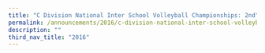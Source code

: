 ```yaml
---
title: "C Division National Inter School Volleyball Championships: 2nd"
permalink: /announcements/2016/c-division-national-inter-school-volleyball-championships-2nd/
description: ""
third_nav_title: "2016"
---
```

